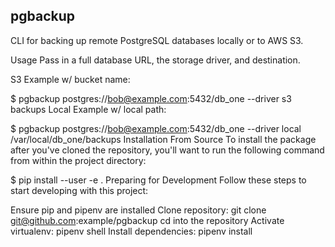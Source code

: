 pgbackup
--------

CLI for backing up remote PostgreSQL databases locally or to AWS S3.

Usage
Pass in a full database URL, the storage driver, and destination.

S3 Example w/ bucket name:

$ pgbackup postgres://bob@example.com:5432/db_one --driver s3 backups
Local Example w/ local path:

$ pgbackup postgres://bob@example.com:5432/db_one --driver local /var/local/db_one/backups
Installation From Source
To install the package after you've cloned the repository, you'll want to run the following command from within the project directory:

$ pip install --user -e .
Preparing for Development
Follow these steps to start developing with this project:

Ensure pip and pipenv are installed
Clone repository: git clone git@github.com:example/pgbackup
cd into the repository
Activate virtualenv: pipenv shell
Install dependencies: pipenv install
